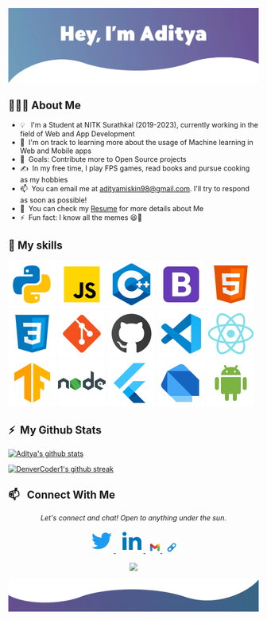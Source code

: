 [![Website](assets/miskinbg2.webp)](https://aditya-miskin.herokuapp.com/)

## 👨🏻‍💻&nbsp;About Me

- 💡 &nbsp; I'm a Student at NITK Surathkal (2019-2023), currently working in the field of Web and App Development
- 🌱 &nbsp;I'm on track to learning more about the usage of Machine learning in Web and Mobile apps
- 🥅 &nbsp;Goals: Contribute more to Open Source projects
- ✍️ &nbsp;In my free time, I play FPS games, read books and pursue cooking as my hobbies
- 📫 &nbsp;You can email me at adityamiskin98@gmail.com. I'll try to respond as soon as possible!
- 📄 &nbsp;You can check my [Resume](https://drive.google.com/file/d/1hvpmkWyYMhf7rE9e7qYT06OqGQevirJz/view?usp=sharing) for more details about Me
- ⚡ &nbsp;Fun fact: I know all the memes 😆🤪

## 🚀&nbsp;My skills

![Python](assets/python.svg)
![JavaScript](assets/javascript.svg)
![C++](assets/c++.svg)
![Bootstrap](assets/bootstrap.svg)
![HTML](assets/html.svg)
![CSS](assets/css3.svg)
![Git](assets/git.svg)
![GitHub](assets/github.svg)
![Visual Studio Code](assets/vscode.svg)
![React](assets/react.svg)
![Tensorflow](assets/tensorflow.svg)
![NodeJS](assets/nodejs.svg)
![Flutter](assets/flutter.svg)
![Dart](assets/dart.svg)
![Android Studio](assets/android.svg)

## ⚡&nbsp; My Github Stats

[![Aditya's github stats](https://github-readme-stats.vercel.app/api?username=adityamiskin&theme=react)](https://github.com/anuraghazra/github-readme-stats)

[![DenverCoder1's github streak](https://github-readme-streak-stats.herokuapp.com/?user=adityamiskin&theme=react)](https/assets://github.com/DenverCoder1/github-readme-streak-stats)

## 📫 &nbsp; Connect With Me

<p align="center">
  <em>Let's connect and chat! Open to anything under the sun.</em>
  <p align="center">
    <a href="https://twitter.com/AdityaMiskin3" alt="Twitter">
    <img src="assets/twitter.svg">
    </a>&nbsp;
    <a href="https://www.linkedin.com/in/aditya-miskin/" alt="Linkedin">
    <img src="assets/linkedin.svg">
    </a>&nbsp;
    <a href="mailto:adityamiskin98@gmail.com" alt="Contact me">
    <img src="assets/gmail.svg" width="22">
    </a>&nbsp;
    <a href="https://aditya-miskin.herokuapp.com/" alt="My site">
    <img src="assets/link.png" width="22">
    </a>
  </p>
  <p align="center">
      <img align="center" src="https://komarev.com/ghpvc/?username=adityamiskin&color=red">
  </p>

![bottom svg](assets/bottom.svg)
